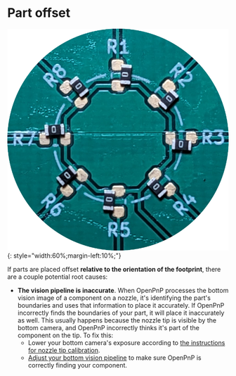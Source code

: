 # Part offset

![parts placed offset relative to the part's orientation](img/part-offset.png){: style="width:60%;margin-left:10%;"}

If parts are placed offset **relative to the orientation of the footprint**, there are a couple potential root causes:

- **The vision pipeline is inaccurate**. When OpenPnP processes the bottom vision image of a component on a nozzle, it's identifying the part's boundaries and uses that information to place it accurately. If OpenPnP incorrectly finds the boundaries of your part, it will place it inaccurately as well. This usually happens because the nozzle tip is visible by the bottom camera, and OpenPnP incorrectly thinks it's part of the component on the tip. To fix this:
    -  Lower your bottom camera's exposure according to [the instructions for nozzle tip calibration](/openpnp/calibration/8-nozzle-tip-calibration/nozzle-tip-calibration/).
    -  [Adjust your bottom vision pipeline](/openpnp/vision-pipeline-adjustment/5-part-identification-pipeline/) to make sure OpenPnP is correctly finding your component.
